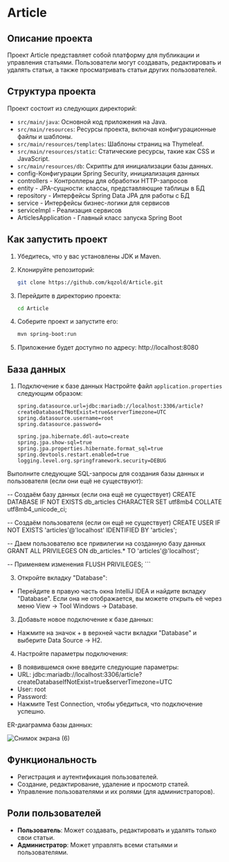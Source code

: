 # Article

## Описание проекта
Проект Article представляет собой платформу для публикации и управления статьями. Пользователи могут создавать, редактировать и удалять статьи, а также просматривать статьи других пользователей.

## Структура проекта
Проект состоит из следующих директорий:

- `src/main/java`: Основной код приложения на Java.
- `src/main/resources`: Ресурсы проекта, включая конфигурационные файлы и шаблоны.
- `src/main/resources/templates`: Шаблоны страниц на Thymeleaf.
- `src/main/resources/static`: Статические ресурсы, такие как CSS и JavaScript.
- `src/main/resources/db`: Скрипты для инициализации базы данных.
- config-Конфигурации Spring Security, инициализация данных
- controllers - Контроллеры для обработки HTTP-запросов
- entity - JPA-сущности: классы, представляющие таблицы в БД
- repository - Интерфейсы Spring Data JPA для работы с БД
- service - Интерфейсы бизнес-логики для сервисов
- serviceImpl - Реализация сервисов
- ArticlesApplication - Главный класс запуска Spring Boot

## Как запустить проект
1. Убедитесь, что у вас установлены JDK и Maven.

3. Клонируйте репозиторий:
    ```bash
    git clone https://github.com/kqzold/Article.git
    ```
4. Перейдите в директорию проекта:
    ```bash
    cd Article
    ```
5. Соберите проект и запустите его:
    ```bash
    mvn spring-boot:run
    ```
6. Приложение будет доступно по адресу:
http://localhost:8080


## База данных
1. Подключение к базе данных
   Настройте файл `application.properties` следующим образом:
   ```properties
   spring.datasource.url=jdbc:mariadb://localhost:3306/article?createDatabaseIfNotExist=true&serverTimezone=UTC
   spring.datasource.username=root
   spring.datasource.password=

   spring.jpa.hibernate.ddl-auto=create
   spring.jpa.show-sql=true
   spring.jpa.properties.hibernate.format_sql=true
   spring.devtools.restart.enabled=true
   logging.level.org.springframework.security=DEBUG
   
Выполните следующие SQL-запросы для создания базы данных и пользователя (если они ещё не существуют):

-- Создаём базу данных (если она ещё не существует)
CREATE DATABASE IF NOT EXISTS db_articles 
    CHARACTER SET utf8mb4 
    COLLATE utf8mb4_unicode_ci;

-- Создаём пользователя (если он ещё не существует)
CREATE USER IF NOT EXISTS 'articles'@'localhost' IDENTIFIED BY 'articles';

-- Даем пользователю все привилегии на созданную базу данных
GRANT ALL PRIVILEGES ON db_articles.* TO 'articles'@'localhost';

-- Применяем изменения
FLUSH PRIVILEGES;
    ```

3. Откройте вкладку "Database":

- Перейдите в правую часть окна IntelliJ IDEA и найдите вкладку "Database". Если она не отображается, вы можете открыть её через меню View -> Tool Windows -> Database.

3. Добавьте новое подключение к базе данных:

- Нажмите на значок + в верхней части вкладки "Database" и выберите Data Source -> H2.

4. Настройте параметры подключения:

- В появившемся окне введите следующие параметры:
- URL: jdbc:mariadb://localhost:3306/article?createDatabaseIfNotExist=true&serverTimezone=UTC
- User: root
- Password: 
- Нажмите Test Connection, чтобы убедиться, что подключение успешно.

ER-диаграмма базы данных:

![Снимок экрана (6)](https://github.com/user-attachments/assets/20202200-1813-44d5-9caa-2546b2e33ce8)
## Функциональность
- Регистрация и аутентификация пользователей.
- Создание, редактирование, удаление и просмотр статей.
- Управление пользователями и их ролями (для администраторов).

## Роли пользователей
- **Пользователь**: Может создавать, редактировать и удалять только свои статьи.
- **Администратор**: Может управлять всеми статьями и пользователями.
